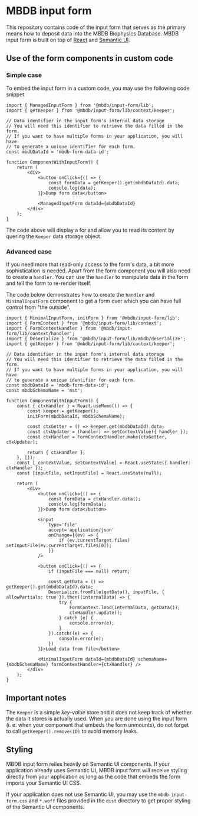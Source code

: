 MBDB input form
===

This repository contains code of the input form that serves as the primary means how to deposit data into the MBDB Biophysics Database.
MBDB input form is built on top of [React](https://react.dev/) and [Semantic UI](https://semantic-ui.com/).

## Use of the form components in custom code

### Simple case

To embed the input form in a custom code, you may use the following code snippet

```
import { ManagedInputForm } from '@mbdb/input-form/lib';
import { getKeeper } from '@mbdb/input-form/lib/context/keeper';

// Data identifier in the input form's internal data storage
// You will need this identifier to retrieve the data filled in the form.
// If you want to have multiple forms in your application, you will have
// to generate a unique identifier for each form.
const mbdbDataId = 'mbdb-form-data-id';

function ComponentWithInputForm() {
    return (
        <div>
            <button onClick={() => {
                const formData = getKeeper().get(mbdbDataId).data;
                console.log(data);
            }}>Dump form data</button>

            <ManagedInputForm dataId={mbdbDataId}
        </div>
    );
}
```

The code above will display a for and allow you to read its content by quering the `Keeper` data storage object.

### Advanced case

If you need more that read-only access to the form's data, a bit more sophistication is needed.
Apart from the form component you will also need to create a `handler`. You can use the `handler` to manipulate data in the form
and tell the form to re-render itself.

The code below demonstrates how to create the `handler` and `MinimalInputForm` component to get a form over which you can have full
control from "the outside".

```
import { MinimalInputForm, initForm } from '@mbdb/input-form/lib';
import { FormContext } from '@mbdb/input-form/lib/context';
import { FormContextHandler } from '@mbdb/input-form/lib/context/handler';
import { Deserialize } from '@mbdb/input-form/lib/mbdb/deserialize';
import { getKeeper } from '@mbdb/input-form/lib/context/keeper';

// Data identifier in the input form's internal data storage
// You will need this identifier to retrieve the data filled in the form.
// If you want to have multiple forms in your application, you will have
// to generate a unique identifier for each form.
const mbdbDataId = 'mbdb-form-data-id';
const mbdbSchemaName = 'mst';

function ComponentWithInputForm() {
    const { ctxHandler } = React.useMemo(() => {
        const keeper = getKeeper();
        initForm(mbdbDataId, mbdbSchemaName);

        const ctxGetter = () => keeper.get(mbdbDataId).data;
        const ctxUpdater = (handler) => setContextValue({ handler });
        const ctxHandler = FormContextHandler.make(ctxGetter, ctxUpdater);

        return { ctxHandler };
    }, []);
    const [_contextValue, setContextValue] = React.useState({ handler: ctxHandler });
    const [inputFile, setInputFile] = React.useState(null);

    return (
        <div>
            <button onClick={() => {
                const formData = ctxHandler.data();
                console.log(formData);
            }}>Dump form data</button>

            <input
                type='file'
                accept='application/json'
                onChange={(ev) => {
                    if (ev.currentTarget.files) setInputFile(ev.currentTarget.files[0]);
                }}
            />

            <button onClick={() => {
                if (inputFile === null) return;

                const getData = () => getKeeper().get(mbdbDataId).data;
                Deserialize.fromFile(getData(), inputFile, { allowPartials: true }).then((internalData) => {
	                try {
                        FormContext.load(internalData, getData());
                        ctxHandler.update();
                    } catch (e) {
                        console.error(e);
                    }
                }).catch((e) => {
                    console.error(e);
                })
            }}>Load data from file</button>

            <MinimalInputForm dataId={mbdbDataId} schemaName={mbdbSchemaName} formContextHandler={ctxHandler} />
        </div>
    );
}
```

## Important notes
The `Keeper` is a simple _key-value_ store and it does not keep track of whether the data it stores is actually used.
When you are done using the input form (i. e. when your component that embeds the form unmounts), do not forget to call
`getKeeper().remove(ID)` to avoid memory leaks.


## Styling
MBDB input form relies heavily on Semantic UI components. If your application already uses Semantic UI, MBDB input form will
receive styling directly from your application as long as the code that embeds the form imports your Semantic UI CSS.

If your application does not use Semantic UI, you may use the `mbdb-input-form.css` and `*.woff` files provided in the `dist` directory to get proper styling
of the Semantic UI components.
